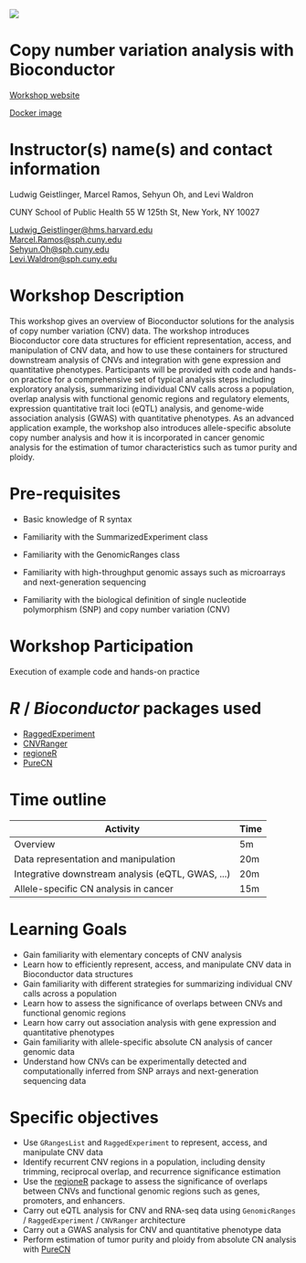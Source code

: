 ![](https://github.com/waldronlab/CNVWorkshop/workflows/.github/workflows/basic_checks.yaml/badge.svg)

# Copy number variation analysis with Bioconductor

[Workshop website](https://waldronlab.github.io/CNVWorkshop)

[Docker image](https://hub.docker.com/repository/docker/ludwigg/cnvworkshop)

# Instructor(s) name(s) and contact information

Ludwig Geistlinger, Marcel Ramos, Sehyun Oh, and Levi Waldron

CUNY School of Public Health
55 W 125th St, New York, NY 10027

Ludwig_Geistlinger@hms.harvard.edu  
Marcel.Ramos@sph.cuny.edu   
Sehyun.Oh@sph.cuny.edu   
Levi.Waldron@sph.cuny.edu   

# Workshop Description

This workshop gives an overview of Bioconductor solutions for the analysis of 
copy number variation (CNV) data. 
The workshop introduces Bioconductor core data structures for efficient 
representation, access, and manipulation of CNV data, and how to use these
containers for structured downstream analysis of CNVs and integration with gene 
expression and quantitative phenotypes. 
Participants will be provided with code and hands-on practice for a comprehensive 
set of typical analysis steps including exploratory analysis, summarizing individual 
CNV calls across a population, overlap analysis with functional genomic regions 
and regulatory elements, expression quantitative trait loci (eQTL) analysis, 
and genome-wide association analysis (GWAS) with quantitative phenotypes.
As an advanced application example, the workshop also introduces allele-specific 
absolute copy number analysis and how it is incorporated in cancer genomic analysis 
for the estimation of tumor characteristics such as tumor purity and ploidy. 

# Pre-requisites

* Basic knowledge of R syntax
* Familiarity with the SummarizedExperiment class
* Familiarity with the GenomicRanges class

* Familiarity with high-throughput genomic assays such as microarrays and 
  next-generation sequencing
* Familiarity with the biological definition of single nucleotide polymorphism 
  (SNP) and copy number variation (CNV) 

# Workshop Participation

Execution of example code and hands-on practice

# _R_ / _Bioconductor_ packages used

* [RaggedExperiment](http://bioconductor.org/packages/RaggedExperiment)
* [CNVRanger](http://bioconductor.org/packages/CNVRanger)
* [regioneR](http://bioconductor.org/packages/regioneR)
* [PureCN](http://bioconductor.org/packages/PureCN)

# Time outline

| Activity                                              | Time |
|-------------------------------------------------------|------|
| Overview                                              | 5m   |
| Data representation and manipulation                  | 20m  |
| Integrative downstream analysis (eQTL, GWAS, ...)     | 20m  |
| Allele-specific CN analysis in cancer                 | 15m  |


# Learning Goals

* Gain familiarity with elementary concepts of CNV analysis
* Learn how to efficiently represent, access, and manipulate CNV data 
  in Bioconductor data structures
* Gain familiarity with different strategies for summarizing individual CNV
  calls across a population
* Learn how to assess the significance of overlaps between CNVs and functional
  genomic regions
* Learn how carry out association analysis with gene expression and quantitative
  phenotypes
* Gain familiarity with allele-specific absolute CN analysis of cancer genomic data 
* Understand how CNVs can be experimentally detected and computationally inferred
  from SNP arrays and next-generation sequencing data
 
# Specific objectives

* Use `GRangesList` and `RaggedExperiment` to represent, access, and 
  manipulate CNV data 
* Identify recurrent CNV regions in a population,
  including density trimming, reciprocal overlap, and recurrence significance estimation
* Use the [regioneR](http://bioconductor.org/packages/regioneR) package
  to assess the significance of overlaps between CNVs and functional genomic regions
  such as genes, promoters, and enhancers.
* Carry out eQTL analysis for CNV and RNA-seq data using `GenomicRanges` / `RaggedExperiment` / `CNVRanger` architecture
* Carry out a GWAS analysis for CNV and quantitative phenotype data
* Perform estimation of tumor purity and ploidy from absolute CN analysis with 
  [PureCN](http://bioconductor.org/packages/PureCN)
  
